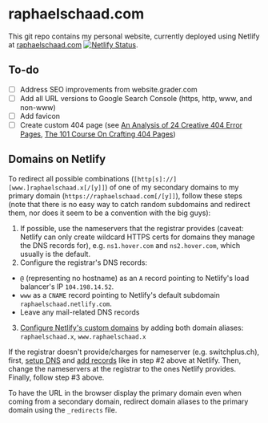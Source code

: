 # raphaelschaad.com

This git repo contains my personal website, currently deployed using Netlify at [raphaelschaad.com](https://raphaelschaad.com) [![Netlify Status](https://api.netlify.com/api/v1/badges/9096afa9-2d5e-44dc-9884-7f4be8ce8032/deploy-status)](https://app.netlify.com/sites/raphaelschaad/deploys).

## To-do
- [ ] Address SEO improvements from website.grader.com
- [ ] Add all URL versions to Google Search Console (https, http, www, and non-www)
- [ ] Add favicon
- [ ] Create custom 404 page (see [An Analysis of 24 Creative 404 Error Pages](https://blog.prototypr.io/an-analysis-of-24-creative-404-error-pages-7be770535a8f), [The 101 Course On Crafting 404 Pages](https://medium.muz.li/the-101-course-on-crafting-404-pages-93382461b0af))

## Domains on Netlify
To redirect all possible combinations (`[http[s]://][www.]raphaelschaad.x[/[y]]`) of one of my secondary domains to my primary domain (`https://raphaelschaad.com[/[y]]`), follow these steps (note that there is no easy way to catch random subdomains and redirect them, nor does it seem to be a convention with the big guys):

1. If possible, use the nameservers that the registrar provides (caveat: Netlify can only create wildcard HTTPS certs for domains they manage the DNS records for), e.g. `ns1.hover.com` and `ns2.hover.com`, which usually is the default.
2. Configure the registrar's DNS records:
  - `@` (representing no hostname) as an `A` record pointing to Netlify's load balancer's IP `104.198.14.52`.
  - `www` as a `CNAME` record pointing to Netlify's default subdomain `raphaelschaad.netlify.com`.
  - Leave any mail-related DNS records
3. [Configure Netlify's custom domains](https://app.netlify.com/sites/raphaelschaad/settings/domain) by adding both domain aliases: `raphaelschaad.x`, `www.raphaelschaad.x`

If the registrar doesn't provide/charges for nameserver (e.g. switchplus.ch), first, [setup DNS](https://app.netlify.com/account/dns/setup) and [add records](https://app.netlify.com/account/dns) like in step #2 above at Netlify. Then, change the nameservers at the registrar to the ones Netlify provides. Finally, follow step #3 above.

To have the URL in the browser display the primary domain even when coming from a secondary domain, redirect domain aliases to the primary domain using the `_redirects` file.
